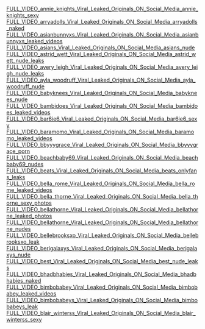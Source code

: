 <a href="./FULL_VIDEO_annie_knights_Viral_Leaked_Originals_ON_Social_Media_annie_knights_sexy.md">FULL_VIDEO_annie_knights_Viral_Leaked_Originals_ON_Social_Media_annie_knights_sexy</a><br>
<a href="./FULL_VIDEO_arryadolls_Viral_Leaked_Originals_ON_Social_Media_arryadolls_naked.md">FULL_VIDEO_arryadolls_Viral_Leaked_Originals_ON_Social_Media_arryadolls_naked</a><br>
<a href="./FULL_VIDEO_asianbunnyxs_Viral_Leaked_Originals_ON_Social_Media_asianbunnyxs_leaked_videos.md">FULL_VIDEO_asianbunnyxs_Viral_Leaked_Originals_ON_Social_Media_asianbunnyxs_leaked_videos</a><br>
<a href="./FULL_VIDEO_asians_Viral_Leaked_Originals_ON_Social_Media_asians_nude.md">FULL_VIDEO_asians_Viral_Leaked_Originals_ON_Social_Media_asians_nude</a><br>
<a href="./FULL_VIDEO_astrid_wett_Viral_Leaked_Originals_ON_Social_Media_astrid_wett_nude_leaks.md">FULL_VIDEO_astrid_wett_Viral_Leaked_Originals_ON_Social_Media_astrid_wett_nude_leaks</a><br>
<a href="./FULL_VIDEO_avery_leigh_Viral_Leaked_Originals_ON_Social_Media_avery_leigh_nude_leaks.md">FULL_VIDEO_avery_leigh_Viral_Leaked_Originals_ON_Social_Media_avery_leigh_nude_leaks</a><br>
<a href="./FULL_VIDEO_ayla_woodruff_Viral_Leaked_Originals_ON_Social_Media_ayla_woodruff_nude.md">FULL_VIDEO_ayla_woodruff_Viral_Leaked_Originals_ON_Social_Media_ayla_woodruff_nude</a><br>
<a href="./FULL_VIDEO_babyknees_Viral_Leaked_Originals_ON_Social_Media_babyknees_nude.md">FULL_VIDEO_babyknees_Viral_Leaked_Originals_ON_Social_Media_babyknees_nude</a><br>
<a href="./FULL_VIDEO_bambidoes_Viral_Leaked_Originals_ON_Social_Media_bambidoes_leaked_videos.md">FULL_VIDEO_bambidoes_Viral_Leaked_Originals_ON_Social_Media_bambidoes_leaked_videos</a><br>
<a href="./FULL_VIDEO_bar6ie6_Viral_Leaked_Originals_ON_Social_Media_bar6ie6_sexy.md">FULL_VIDEO_bar6ie6_Viral_Leaked_Originals_ON_Social_Media_bar6ie6_sexy</a><br>
<a href="./FULL_VIDEO_baramomo_Viral_Leaked_Originals_ON_Social_Media_baramomo_leaked_videos.md">FULL_VIDEO_baramomo_Viral_Leaked_Originals_ON_Social_Media_baramomo_leaked_videos</a><br>
<a href="./FULL_VIDEO_bbyyygrace_Viral_Leaked_Originals_ON_Social_Media_bbyyygrace_porn.md">FULL_VIDEO_bbyyygrace_Viral_Leaked_Originals_ON_Social_Media_bbyyygrace_porn</a><br>
<a href="./FULL_VIDEO_beachbaby69_Viral_Leaked_Originals_ON_Social_Media_beachbaby69_nudes.md">FULL_VIDEO_beachbaby69_Viral_Leaked_Originals_ON_Social_Media_beachbaby69_nudes</a><br>
<a href="./FULL_VIDEO_beats_Viral_Leaked_Originals_ON_Social_Media_beats_onlyfans_leaks.md">FULL_VIDEO_beats_Viral_Leaked_Originals_ON_Social_Media_beats_onlyfans_leaks</a><br>
<a href="./FULL_VIDEO_bella_rome_Viral_Leaked_Originals_ON_Social_Media_bella_rome_leaked_videos.md">FULL_VIDEO_bella_rome_Viral_Leaked_Originals_ON_Social_Media_bella_rome_leaked_videos</a><br>
<a href="./FULL_VIDEO_bella_thorne_Viral_Leaked_Originals_ON_Social_Media_bella_thorne_sexy_photos.md">FULL_VIDEO_bella_thorne_Viral_Leaked_Originals_ON_Social_Media_bella_thorne_sexy_photos</a><br>
<a href="./FULL_VIDEO_bellathorne_Viral_Leaked_Originals_ON_Social_Media_bellathorne_leaked_photos.md">FULL_VIDEO_bellathorne_Viral_Leaked_Originals_ON_Social_Media_bellathorne_leaked_photos</a><br>
<a href="./FULL_VIDEO_bellathorne_Viral_Leaked_Originals_ON_Social_Media_bellathorne_nudes.md">FULL_VIDEO_bellathorne_Viral_Leaked_Originals_ON_Social_Media_bellathorne_nudes</a><br>
<a href="./FULL_VIDEO_bellebrooksxo_Viral_Leaked_Originals_ON_Social_Media_bellebrooksxo_leak.md">FULL_VIDEO_bellebrooksxo_Viral_Leaked_Originals_ON_Social_Media_bellebrooksxo_leak</a><br>
<a href="./FULL_VIDEO_berigalaxys_Viral_Leaked_Originals_ON_Social_Media_berigalaxys_nude.md">FULL_VIDEO_berigalaxys_Viral_Leaked_Originals_ON_Social_Media_berigalaxys_nude</a><br>
<a href="./FULL_VIDEO_best_Viral_Leaked_Originals_ON_Social_Media_best_nude_leaks.md">FULL_VIDEO_best_Viral_Leaked_Originals_ON_Social_Media_best_nude_leaks</a><br>
<a href="./FULL_VIDEO_bhadbhabies_Viral_Leaked_Originals_ON_Social_Media_bhadbhabies_naked.md">FULL_VIDEO_bhadbhabies_Viral_Leaked_Originals_ON_Social_Media_bhadbhabies_naked</a><br>
<a href="./FULL_VIDEO_bimbobabey_Viral_Leaked_Originals_ON_Social_Media_bimbobabey_leaked_videos.md">FULL_VIDEO_bimbobabey_Viral_Leaked_Originals_ON_Social_Media_bimbobabey_leaked_videos</a><br>
<a href="./FULL_VIDEO_bimbobabeys_Viral_Leaked_Originals_ON_Social_Media_bimbobabeys_leak.md">FULL_VIDEO_bimbobabeys_Viral_Leaked_Originals_ON_Social_Media_bimbobabeys_leak</a><br>
<a href="./FULL_VIDEO_blair_winterss_Viral_Leaked_Originals_ON_Social_Media_blair_winterss_sexy.md">FULL_VIDEO_blair_winterss_Viral_Leaked_Originals_ON_Social_Media_blair_winterss_sexy</a><br>
